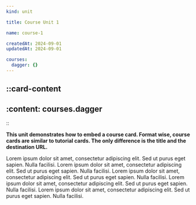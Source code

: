 ```yaml
---
kind: unit

title: Course Unit 1

name: course-1

createdAt: 2024-09-01
updatedAt: 2024-09-01

courses:
  dagger: {}
---
```


::card-content
---
:content: courses.dagger
---
::

**This unit demonstrates how to embed a course card.
Format wise, course cards are similar to tutorial cards.
The only difference is the title and the destination URL.**

Lorem ipsum dolor sit amet, consectetur adipiscing elit. Sed ut purus eget sapien. Nulla facilisi.
Lorem ipsum dolor sit amet, consectetur adipiscing elit. Sed ut purus eget sapien. Nulla facilisi.
Lorem ipsum dolor sit amet, consectetur adipiscing elit. Sed ut purus eget sapien. Nulla facilisi.
Lorem ipsum dolor sit amet, consectetur adipiscing elit. Sed ut purus eget sapien. Nulla facilisi.
Lorem ipsum dolor sit amet, consectetur adipiscing elit. Sed ut purus eget sapien. Nulla facilisi.
